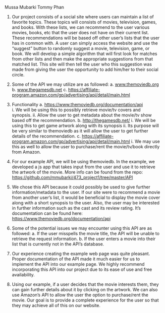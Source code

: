 Mussa Mubarki
Tommy Phan


1.  Our project consists of a social site where users can maintain a list of favorite topics.  These topics will consists of movies, television, games, and books.  With these lists, we can recommend to the user various movies, books, etc that the user does not have on their current list.  These recommendations will be based off other user’s lists that the user has in common with.   A user can simply access the website and use the “suggest” button to randomly suggest a movie, television, game, or book.  We will develop a simple algorithm that will first look for matches from other lists and then make the appropriate suggestions from that matched list.  This site will then tell the user who this suggestion was made from giving the user the opportunity to add him/her to their social circle.  

2. Some of the API we may utilize are as followed: 
   a. www.themoviedb.org
   b. www.thegamesdb.net
   c. https://affiliate-program.amazon.com/gp/advertising/api/detail/main.html

3. Functionality
   a. https://www.themoviedb.org/documentation/api        
      i. We will be using this to possibly retrieve movie/tv covers and synopsis.
      ii. Allow the user to get metadata about the movie/tv show based off the recommendation.
   b. http://thegamesdb.net/
      i. We will be using this to get game artwork along with its synopsis
      ii. Its purpose will be very similar to themoviedb as it will allow the user to get further details of the recommendation.
   c. https://affiliate-program.amazon.com/gp/advertising/api/detail/main.html
      i. We may use this as well to allow the user to purchase/rent the movie/tv/book directly from Amazon.

4. For our example API, we will be using themoviedb.  In the example, we developed a js app that takes input from the user and use it to retrieve the artwork of the movie.  More info can be found from the repo: https://github.com/mmubarki/473_project1/tree/master/API

5. We chose this API because it could possibly be used to give further information/metadata to the user.  If our site were to recommend a movie from another user’s list, it would be beneficial to display the movie cover along with a short synopsis to the user.  Also, the user may be interested in further information such as the cast and its review rating. It’s documentation can be found here: https://www.themoviedb.org/documentation/api        

6. Some of the potential issues we may encounter using this API are as followed:
   a. If the user misspells the movie title, the API will be unable to retrieve the request information.
   b. If the user enters a movie into their list that is currently not in the API’s database.

7. Our experience creating the example web page was quite pleasant.  Proper documentation of the API made it much easier for us to implement the API into our example page.  We highly recommend incorporating this API into our project due to its ease of use and free availability.

8. Using our example, if a user decides that the movie interests them, they can gain further  details about it by clicking on the artwork.  We can also use Amazon’s API to allow the user the option to purchase/rent the movie.  Our goal is to provide a complete experience for the user so that they may achieve all of this on our website.
